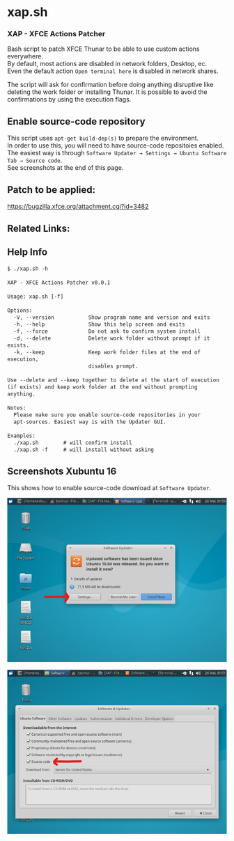 # xap.sh
### XAP - XFCE Actions Patcher
  
Bash script to patch XFCE Thunar to be able to use custom actions everywhere.  
By default, most actions are disabled in network folders, Desktop, ec.  
Even the default action `Open terminal here` is disabled in network shares.  
  
The script will ask for confirmation before doing anything disruptive like deleting the work folder or installing Thunar. It is possible to avoid the confirmations by using the execution flags.
  
## Enable source-code repository
This script uses `apt-get build-dep(s)` to prepare the environment.  
In order to use this, you will need to have source-code repositoies enabled.  
The easiest way is through `Software Updater → Settings → Ubuntu Software Tab → Source code`.  
See screenshots at the end of this page.
  
## Patch to be applied:
https://bugzilla.xfce.org/attachment.cgi?id=3482
  
## Related Links:

## Help Info
```
$ ./xap.sh -h

XAP - XFCE Actions Patcher v0.0.1

Usage: xap.sh [-f]

Options:
  -V, --version           Show program name and version and exits
  -h, --help              Show this help screen and exits
  -f, --force             Do not ask to confirm system install
  -d, --delete            Delete work folder without prompt if it exists.
  -k, --keep              Keep work folder files at the end of execution,
                          disables prompt.

Use --delete and --keep together to delete at the start of execution
(if exists) and keep work folder at the end without prompting anything.

Notes:
  Please make sure you enable source-code repositories in your
  apt-sources. Easiest way is with the Updater GUI.

Examples:
  ./xap.sh        # will confirm install
  ./xap.sh -f     # will install without asking
```
## Screenshots Xubuntu 16
This shows how to enable source-code download at `Software Updater`.  
  
![xubuntu software update1](https://raw.githubusercontent.com/tavinus/xap.sh/master/screenshots/xubuntu16-01.jpg)  
  
![xubuntu software update2](https://raw.githubusercontent.com/tavinus/xap.sh/master/screenshots/xubuntu16-02.jpg)
